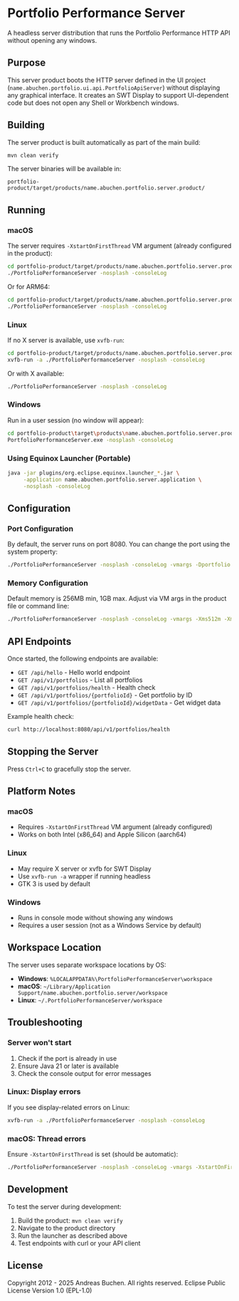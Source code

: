 # Portfolio Performance Server

A headless server distribution that runs the Portfolio Performance HTTP API without opening any windows.

## Purpose

This server product boots the HTTP server defined in the UI project (`name.abuchen.portfolio.ui.api.PortfolioApiServer`) without displaying any graphical interface. It creates an SWT Display to support UI-dependent code but does not open any Shell or Workbench windows.

## Building

The server product is built automatically as part of the main build:

```bash
mvn clean verify
```

The server binaries will be available in:
```
portfolio-product/target/products/name.abuchen.portfolio.server.product/
```

## Running

### macOS

The server requires `-XstartOnFirstThread` VM argument (already configured in the product):

```bash
cd portfolio-product/target/products/name.abuchen.portfolio.server.product/macosx/cocoa/x86_64
./PortfolioPerformanceServer -nosplash -consoleLog
```

Or for ARM64:
```bash
cd portfolio-product/target/products/name.abuchen.portfolio.server.product/macosx/cocoa/aarch64
./PortfolioPerformanceServer -nosplash -consoleLog
```

### Linux

If no X server is available, use `xvfb-run`:

```bash
cd portfolio-product/target/products/name.abuchen.portfolio.server.product/linux/gtk/x86_64
xvfb-run -a ./PortfolioPerformanceServer -nosplash -consoleLog
```

Or with X available:
```bash
./PortfolioPerformanceServer -nosplash -consoleLog
```

### Windows

Run in a user session (no window will appear):

```bash
cd portfolio-product\target\products\name.abuchen.portfolio.server.product\win32\win32\x86_64
PortfolioPerformanceServer.exe -nosplash -consoleLog
```

### Using Equinox Launcher (Portable)

```bash
java -jar plugins/org.eclipse.equinox.launcher_*.jar \
     -application name.abuchen.portfolio.server.application \
     -nosplash -consoleLog
```

## Configuration

### Port Configuration

By default, the server runs on port 8080. You can change the port using the system property:

```bash
./PortfolioPerformanceServer -nosplash -consoleLog -vmargs -Dportfolio.server.port=9090
```

### Memory Configuration

Default memory is 256MB min, 1GB max. Adjust via VM args in the product file or command line:

```bash
./PortfolioPerformanceServer -nosplash -consoleLog -vmargs -Xms512m -Xmx2g
```

## API Endpoints

Once started, the following endpoints are available:

- `GET /api/hello` - Hello world endpoint
- `GET /api/v1/portfolios` - List all portfolios
- `GET /api/v1/portfolios/health` - Health check
- `GET /api/v1/portfolios/{portfolioId}` - Get portfolio by ID
- `GET /api/v1/portfolios/{portfolioId}/widgetData` - Get widget data

Example health check:
```bash
curl http://localhost:8080/api/v1/portfolios/health
```

## Stopping the Server

Press `Ctrl+C` to gracefully stop the server.

## Platform Notes

### macOS
- Requires `-XstartOnFirstThread` VM argument (already configured)
- Works on both Intel (x86_64) and Apple Silicon (aarch64)

### Linux
- May require X server or xvfb for SWT Display
- Use `xvfb-run -a` wrapper if running headless
- GTK 3 is used by default

### Windows
- Runs in console mode without showing any windows
- Requires a user session (not as a Windows Service by default)

## Workspace Location

The server uses separate workspace locations by OS:

- **Windows**: `%LOCALAPPDATA%\PortfolioPerformanceServer\workspace`
- **macOS**: `~/Library/Application Support/name.abuchen.portfolio.server/workspace`
- **Linux**: `~/.PortfolioPerformanceServer/workspace`

## Troubleshooting

### Server won't start

1. Check if the port is already in use
2. Ensure Java 21 or later is available
3. Check the console output for error messages

### Linux: Display errors

If you see display-related errors on Linux:

```bash
xvfb-run -a ./PortfolioPerformanceServer -nosplash -consoleLog
```

### macOS: Thread errors

Ensure `-XstartOnFirstThread` is set (should be automatic):

```bash
./PortfolioPerformanceServer -nosplash -consoleLog -vmargs -XstartOnFirstThread
```

## Development

To test the server during development:

1. Build the product: `mvn clean verify`
2. Navigate to the product directory
3. Run the launcher as described above
4. Test endpoints with curl or your API client

## License

Copyright 2012 - 2025 Andreas Buchen. All rights reserved.
Eclipse Public License Version 1.0 (EPL-1.0)

